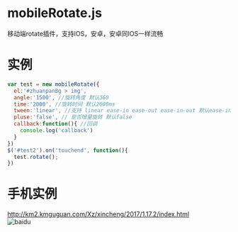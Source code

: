 # mobileRotate.js
移动端rotate插件，支持IOS，安卓，安卓同IOS一样流畅

# 实例
```javascript
var test = new mobileRotate({  
  el:'#zhuanpanBg > img',
  angle:'1500', //旋转角度 默认360
  time:'2000', //旋转时间 默认2000ms
  tween:'linear', //支持 linear ease-in ease-out ease-in-out 默认ease-in-out
  pluse:'false', // 是否增量旋转 默认false
  callback:function(){ //回调
    console.log('callback')
  }
})
$('#test2').on('touchend', function(){
  test.rotate();
})
```

# 手机实例
http://km2.kmguguan.com/Xz/xincheng/2017/1.17.2/index.html  
![baidu](http://www.baidu.com/img/bdlogo.gif "百度logo")
